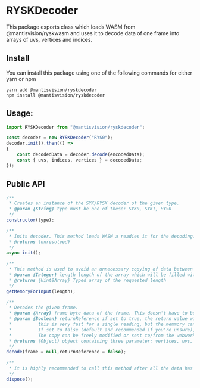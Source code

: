 # RYSKDecoder
This package exports class which loads WASM from @mantisvision/ryskwasm and uses it to decode data of one frame into arrays of uvs, vertices and indices.

## Install
You can install this package using one of the following commands for either yarn or npm
```
yarn add @mantisvision/ryskdecoder
npm install @mantisvision/ryskdecoder
```

## Usage:
```javascript
import RYSKDecoder from "@mantisvision/ryskdecoder";

const decoder = new RYSKDecoder("RYS0");
decoder.init().then(() => 
{
	const decodedData = decoder.decode(encodedData);
	const { uvs, indices, vertices } = decodedData;
});
```

## Public API
```javascript
/**
 * Creates an instance of the SYK/RYSK decoder of the given type.
 * @param {String} type must be one of these: SYK0, SYK1, RYS0
 */
constructor(type);
```
```javascript
/**
 * Inits decoder. This method loads WASM a readies it for the decoding.
 * @returns {unresolved}
 */
async init();
```
```javascript
/**
 * This method is used to avoid an unnecessary copying of data between the downloader and the WASM.
 * @param {Integer} length length of the array which will be filled with the input data
 * @returns {Uint8Array} Typed array of the requested length
 */
getMemoryForInput(length);
```
```javascript	
/**
 * Decodes the given frame.
 * @param {Array} frame byte data of the frame. This doesn't have to be set if the method getMemoryForInput was used first and the provided input memory was filled with the data.
 * @param {Boolean} returnReference if set to true, the return value will be a direct reference to the memory of wasm -- 
 *			this is very fast for a single reading, but the memmory can overwritten by further calls of this method. 
 *			If set to false (default and recommended if you're unsure), a safe copy will be made and returned. 
 *			The copy can be freely modified or sent to/from the webworker.
 * @returns {Object} object containing three parameter: vertices, uvs, indices; each of them is a Typed array, they might share the same buffer, but have different offsets!
 */
decode(frame = null,returnReference = false);
```
```javascript	
/**
 * It is highly recommended to call this method after all the data has been decoded.
 */
dispose();
```
